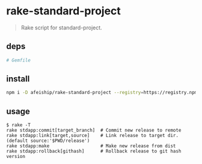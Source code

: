 # rake-standard-project
> Rake script for standard-project.

## deps
```rb
# Gemfile
```

## install
```bash
npm i -D afeiship/rake-standard-project --registry=https://registry.npm.taobao.org
```

## usage
~~~
$ rake -T
rake stdapp:commit[target_branch]  # Commit new release to remote
rake stdapp:link[target,source]    # Link release to target dir.(default source:'$PWD/release')
rake stdapp:make                   # Make new release from dist
rake stdapp:rollback[githash]      # Rollback release to git hash version
~~~
